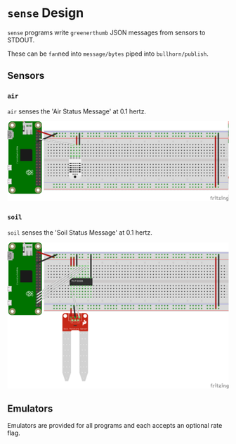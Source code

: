# `sense` Design

`sense` programs write `greenerthumb` JSON messages from sensors to STDOUT.

These can be `fan`ned into `message/bytes` piped into `bullhorn/publish`.

## Sensors

### `air`

`air` senses the 'Air Status Message' at 0.1 hertz.

![Air Schematic](air.png)

### `soil`

`soil` senses the 'Soil Status Message' at 0.1 hertz.

![Soil Schematic](soil.png)

## Emulators

Emulators are provided for all programs and each accepts an optional rate flag.
